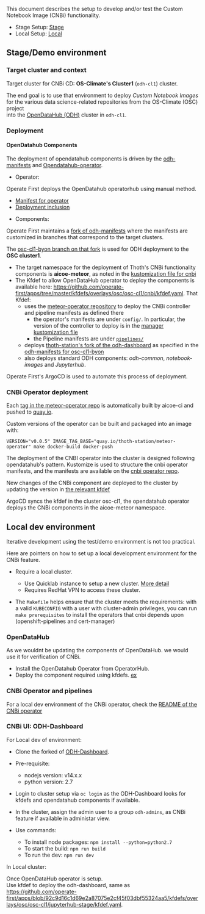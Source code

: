 
This document describes the setup to develop and/or test the Custom Notebook Image (CNBi) functionality.

- Stage Setup: [Stage](#stage-demo-environment)
- Local Setup: [Local](#local-dev-environment)


## Stage/Demo environment

### Target cluster and context

Target cluster for CNBi CD: **OS-Climate's Cluster1** (`odh-cl1`) cluster.

The end goal is to use that environment to deploy *Custom Notebook Images* <br> for the various data science-related repositories from the OS-Climate (OSC) project <br>into the [OpenDataHub (ODH)](https://opendatahub.io) cluster in `odh-cl1`.

### Deployment

#### OpenDatahub Components

The deployment of opendatahub components is driven by the [odh-manifests](https://github.com/opendatahub-io/odh-manifests/) and [Opendatahub-operator](https://github.com/opendatahub-io/opendatahub-operator).


* Operator:

Operate First deploys the OpenDatahub operatorhub using manual method.
- [Manifest for operator](https://github.com/operate-first/apps/blob/master/cluster-scope/bundles/opendatahub-operator-manual/kustomization.yaml)
- [Deployment inclusion](https://github.com/operate-first/apps/blob/master/cluster-scope/overlays/prod/osc/osc-cl1/kustomization.yaml#L67)

* Components:

Operate First maintains a [fork of odh-manifests](https://github.com/operate-first/odh-manifests) where the manifests are customized in branches that correspond to the target clusters.

The [osc-cl1-byon branch on that fork](https://github.com/operate-first/odh-manifests/tree/osc-cl1-byon) is used for ODH deployment to the **OSC cluster1**.

- The target namespace for the deployment of Thoth's CNBi functionality components is **aicoe-meteor**, as noted in the [kustomization file for cnbi](https://github.com/operate-first/apps/blob/master/kfdefs/overlays/osc/osc-cl1/cnbi/kustomization.yaml)
- The Kfdef to allow OpenDataHub operator to deploy the components is available here: <https://github.com/operate-first/apps/tree/master/kfdefs/overlays/osc/osc-cl1/cnbi/kfdef.yaml>. That Kfdef:
  - uses the [meteor-operator repository](https://github.com/thoth-station/meteor-operator) to deploy the CNBi controller and pipeline manifests as defined there
    - the operator's manifests are under `config/`. In particular, the version of the controller to deploy is in the [manager kustomization file](https://github.com/thoth-station/meteor-operator/blob/7f023d4834ada99d25670cf6b4622587f11d0b55/config/manager/kustomization.yaml#L16)
    - the Pipeline manifests are under [`pipelines/`](https://github.com/thoth-station/meteor-operator/tree/95a27eff3213d47fb3c76a2ec4ad5942d397d257/pipelines)
  - deploys [thoth-station's fork of the odh-dashboard](https://github.com/thoth-station/odh-dashboard) as specified in the [odh-manifests for osc-cl1-byon](https://github.com/operate-first/odh-manifests/blob/b75d8167f04e76907238d35aa9e451bbd7f0ca67/odh-dashboard/base/kustomization.yaml#L20)
  - also deploys standard ODH components: *odh-common*, *notebook-images* and *Jupyterhub*.

Operate First's ArgoCD is used to automate this process of deployment.

### CNBi Operator deployment

Each [tag in the meteor-operator repo](https://github.com/thoth-station/meteor-operator/tags) is automatically built by aicoe-ci and pushed to [quay.io](https://quay.io/repository/thoth-station/meteor-operator?tab=tags).

Custom versions of the operator can be built and packaged into an image with:

    VERSION="v0.0.5" IMAGE_TAG_BASE="quay.io/thoth-station/meteor-operator" make docker-build docker-push

The deployment of the CNBI operator into the cluster is designed following opendatahub's pattern.
Kustomize is used to structure the cnbi operator manifests, and the manifests are available
on the [cnbi operator repo](https://github.com/thoth-station/meteor-operator/tree/main/config).

New changes of the CNBi component are deployed to the cluster by updating the version in [the relevant kfdef](https://github.com/operate-first/apps/tree/master/kfdefs/overlays/osc/osc-cl1/cnbi)

ArgoCD syncs the kfdef in the cluster osc-cl1, the opendatahub operator deploys the CNBi components in the aicoe-meteor namespace.

## Local dev environment

Iterative development using the test/demo environment is not too practical.

Here are pointers on how to set up a local development environment for the CNBi feature.

- Require a local cluster.
    - Use Quicklab instance to setup a new cluster. [More detail](https://docs.google.com/document/d/13X5z2dRSe1Aaoj9Z722xul9_1_OWo5-FYyxyZ-y3oZA/edit#heading=h.yz7m8a57wxab)
    - Requires RedHat VPN to access these cluster.

- The `Makefile` helps ensure that the cluster meets the requirements: with a valid `KUBECONFIG` with a user with cluster-admin privileges, you can run `make prerequisites` to install the operators that cnbi depends upon (openshift-pipelines and cert-manager)

### OpenDataHub

As we wouldnt be updating the components of OpenDataHub.
we would use it for verification of CNBi.
- Install the OpenDatahub Operator from OperatorHub.
- Deploy the component required using kfdefs. [ex](https://github.com/operate-first/apps/blob/92c9d16c1d69e2a87075e2cf45f03dbf55324aa5/kfdefs/overlays/osc/osc-cl1/jupyterhub-stage/kfdef.yaml.
)

### CNBi Operator and pipelines

For a local dev environment of the CNBi operator, check the [README of the CNBi operator](https://github.com/goern/meteor-operator/blob/spike-cnbi-crd/README.md)

### CNBi UI: ODH-Dashboard

For Local dev of environment:

- Clone the forked of [ODH-Dashboard](https://github.com/thoth-station/odh-dashboard).

- Pre-requisite:
    - nodejs version: v14.x.x
    - python version: 2.7

- Login to cluster setup via `oc login` as the ODH-Dashboard looks for kfdefs and opendatahub components if available.

- In the cluster, assign the admin user to a group `odh-admins`, as CNBi
feature if available in administar view.

- Use commands:
    - To install node packages: `npm install --python=python2.7`
    - To start the build: `npm run build`
    - To run the dev: `npm run dev`

In Local cluster:

Once OpenDataHub operator is setup. <br>
Use kfdef to deploy the odh-dashboard, same as https://github.com/operate-first/apps/blob/92c9d16c1d69e2a87075e2cf45f03dbf55324aa5/kfdefs/overlays/osc/osc-cl1/jupyterhub-stage/kfdef.yaml.
